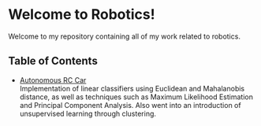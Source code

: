 # Welcome to Robotics!
Welcome to my repository containing all of my work related to robotics. 

## Table of Contents
- [Autonomous RC Car](https://github.com/kevshin2002/ML-AI/tree/main/Classifiers%20with%20MNIST) \
Implementation of linear classifiers using Euclidean and Mahalanobis distance, as well as techniques such as Maximum Likelihood Estimation and Principal Component Analysis. Also went into an introduction of unsupervised learning through clustering.

